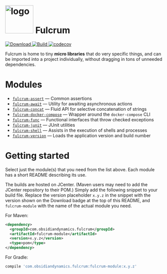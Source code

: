 
<img src="https://raw.githubusercontent.com/wiki/obsidiandynamics/fulcrum/images/fulcrum-logo.png" width="90px" alt="logo"/> Fulcrum
===
[ ![Download](https://api.bintray.com/packages/obsidiandynamics/fulcrum/fulcrum-shell/images/download.svg) ](https://bintray.com/obsidiandynamics/fulcrum/fulcrum-shell/_latestVersion)
[ ![Build](https://travis-ci.org/obsidiandynamics/fulcrum.svg?branch=master) ](https://travis-ci.org/obsidiandynamics/fulcrum#)
[![codecov](https://codecov.io/gh/obsidiandynamics/fulcrum/branch/master/graph/badge.svg)](https://codecov.io/gh/obsidiandynamics/fulcrum)

Fulcrum is home to tiny **micro libraries** that do very specific things, and can be imported into a project individually, without dragging in tons of unneeded dependencies.

# Modules
* [`fulcrum-assert`](https://github.com/obsidiandynamics/fulcrum/tree/master/assert) — Common assertions
* [`fulcrum-await`](https://github.com/obsidiandynamics/fulcrum/tree/master/await) — Utility for awaiting asynchronous actions
* [`fulcrum-concat`](https://github.com/obsidiandynamics/fulcrum/tree/master/concat) — Fluid API for selective concatenation of strings
* [`fulcrum-docker-compose`](https://github.com/obsidiandynamics/fulcrum/tree/master/docker-compose) — Wrapper around the `docker-compose` CLI
* [`fulcrum-func`](https://github.com/obsidiandynamics/fulcrum/tree/master/func) — Functional interfaces that throw checked exceptions
* [`fulcrum-junit`](https://github.com/obsidiandynamics/fulcrum/tree/master/junit) — JUnit utilities
* [`fulcrum-shell`](https://github.com/obsidiandynamics/fulcrum/tree/master/shell) — Assists in the execution of shells and processes
* [`fulcrum-version`](https://github.com/obsidiandynamics/fulcrum/tree/master/version) — Loads the application version and build number

# Getting started
Select just the module(s) that you need from the list above. Each module has a short README describing its use.

The builds are hosted on JCenter. (Maven users may need to add the JCenter repository to their POM.) Simply add the following snippet to your build file. Replace the version placeholder `x.y.z` in the snippet with the version shown on the Download badge at the top of this README, and `fulcrum-module` with the name of the actual module you need.

For Maven:

```xml
<dependency>
  <groupId>com.obsidiandynamics.fulcrum</groupId>
  <artifactId>fulcrum-module</artifactId>
  <version>x.y.z</version>
  <type>pom</type>
</dependency>
```

For Gradle:

```groovy
compile 'com.obsidiandynamics.fulcrum:fulcrum-module:x.y.z'
```
